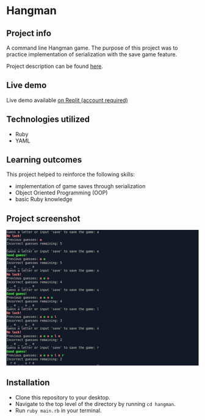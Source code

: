 # Hangman

## Project info

A command line Hangman game. The purpose of this project was to practice implementation of serialization with the save game feature.

Project description can be found [here](https://www.theodinproject.com/lessons/ruby-hangman).


## Live demo

Live demo available [on Replit (account required)](https://replit.com/@jcampbell57/Hangman)


## Technologies utilized

- Ruby
- YAML


## Learning outcomes

This project helped to reinforce the following skills:

- implementation of game saves through serialization
- Object Oriented Programming (OOP)
- basic Ruby knowledge


## Project screenshot

![Hangman](assets/hangman-600w.png)


## Installation

- Clone this repository to your desktop.
- Navigate to the top level of the directory by running `cd hangman`.
- Run `ruby main.rb` in your terminal.
